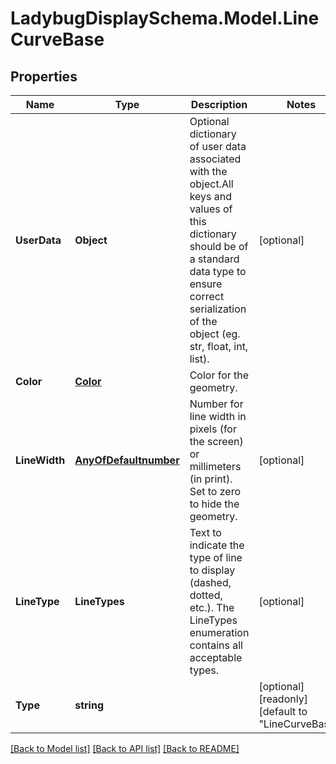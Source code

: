 
# LadybugDisplaySchema.Model.LineCurveBase

## Properties

Name | Type | Description | Notes
------------ | ------------- | ------------- | -------------
**UserData** | **Object** | Optional dictionary of user data associated with the object.All keys and values of this dictionary should be of a standard data type to ensure correct serialization of the object (eg. str, float, int, list). | [optional] 
**Color** | [**Color**](Color.md) | Color for the geometry. | 
**LineWidth** | [**AnyOfDefaultnumber**](AnyOfDefaultnumber.md) | Number for line width in pixels (for the screen) or millimeters (in print). Set to zero to hide the geometry. | [optional] 
**LineType** | **LineTypes** | Text to indicate the type of line to display (dashed, dotted, etc.). The LineTypes enumeration contains all acceptable types. | [optional] 
**Type** | **string** |  | [optional] [readonly] [default to "LineCurveBase"]

[[Back to Model list]](../README.md#documentation-for-models)
[[Back to API list]](../README.md#documentation-for-api-endpoints)
[[Back to README]](../README.md)

